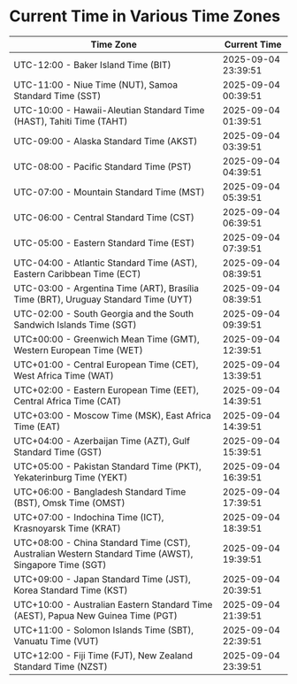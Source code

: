 # Current Time in Various Time Zones

| Time Zone | Current Time |
|-----------|--------------|
| UTC-12:00 - Baker Island Time (BIT) | 2025-09-04 23:39:51 |
| UTC-11:00 - Niue Time (NUT), Samoa Standard Time (SST) | 2025-09-04 00:39:51 |
| UTC-10:00 - Hawaii-Aleutian Standard Time (HAST), Tahiti Time (TAHT) | 2025-09-04 01:39:51 |
| UTC-09:00 - Alaska Standard Time (AKST) | 2025-09-04 03:39:51 |
| UTC-08:00 - Pacific Standard Time (PST) | 2025-09-04 04:39:51 |
| UTC-07:00 - Mountain Standard Time (MST) | 2025-09-04 05:39:51 |
| UTC-06:00 - Central Standard Time (CST) | 2025-09-04 06:39:51 |
| UTC-05:00 - Eastern Standard Time (EST) | 2025-09-04 07:39:51 |
| UTC-04:00 - Atlantic Standard Time (AST), Eastern Caribbean Time (ECT) | 2025-09-04 08:39:51 |
| UTC-03:00 - Argentina Time (ART), Brasília Time (BRT), Uruguay Standard Time (UYT) | 2025-09-04 08:39:51 |
| UTC-02:00 - South Georgia and the South Sandwich Islands Time (SGT) | 2025-09-04 09:39:51 |
| UTC±00:00 - Greenwich Mean Time (GMT), Western European Time (WET) | 2025-09-04 12:39:51 |
| UTC+01:00 - Central European Time (CET), West Africa Time (WAT) | 2025-09-04 13:39:51 |
| UTC+02:00 - Eastern European Time (EET), Central Africa Time (CAT) | 2025-09-04 14:39:51 |
| UTC+03:00 - Moscow Time (MSK), East Africa Time (EAT) | 2025-09-04 14:39:51 |
| UTC+04:00 - Azerbaijan Time (AZT), Gulf Standard Time (GST) | 2025-09-04 15:39:51 |
| UTC+05:00 - Pakistan Standard Time (PKT), Yekaterinburg Time (YEKT) | 2025-09-04 16:39:51 |
| UTC+06:00 - Bangladesh Standard Time (BST), Omsk Time (OMST) | 2025-09-04 17:39:51 |
| UTC+07:00 - Indochina Time (ICT), Krasnoyarsk Time (KRAT) | 2025-09-04 18:39:51 |
| UTC+08:00 - China Standard Time (CST), Australian Western Standard Time (AWST), Singapore Time (SGT) | 2025-09-04 19:39:51 |
| UTC+09:00 - Japan Standard Time (JST), Korea Standard Time (KST) | 2025-09-04 20:39:51 |
| UTC+10:00 - Australian Eastern Standard Time (AEST), Papua New Guinea Time (PGT) | 2025-09-04 21:39:51 |
| UTC+11:00 - Solomon Islands Time (SBT), Vanuatu Time (VUT) | 2025-09-04 22:39:51 |
| UTC+12:00 - Fiji Time (FJT), New Zealand Standard Time (NZST) | 2025-09-04 23:39:51 |
